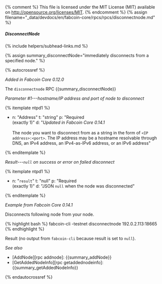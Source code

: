 {% comment %}
This file is licensed under the MIT License (MIT) available on
http://opensource.org/licenses/MIT.
{% endcomment %}
{% assign filename="_data/devdocs/en/fabcoin-core/rpcs/rpcs/disconnectnode.md" %}

##### DisconnectNode
{% include helpers/subhead-links.md %}

{% assign summary_disconnectNode="immediately disconnects from a specified node." %}

{% autocrossref %}

*Added in Fabcoin Core 0.12.0*

The `disconnectnode` RPC {{summary_disconnectNode}}

*Parameter #1---hostname/IP address and port of node to disconnect*

{% itemplate ntpd1 %}
- n: "Address"
  t: "string"
  p: "Required<br>(exactly 1)"
  d: "*Updated in Fabcoin Core 0.14.1*<br><br>The node you want to disconnect from as a string in the form of `<IP address>:<port>`.  The IP address may be a hostname resolvable through DNS, an IPv4 address, an IPv4-as-IPv6 address, or an IPv6 address"

{% enditemplate %}

*Result---`null` on success or error on failed disconnect*

{% itemplate ntpd1 %}
- n: "`result`"
  t: "null"
  p: "Required<br>(exactly 1)"
  d: "JSON `null` when the node was disconnected"

{% enditemplate %}

*Example from Fabcoin Core 0.14.1*

Disconnects following node from your node.

{% highlight bash %}
fabcoin-cli -testnet disconnectnode 192.0.2.113:18665
{% endhighlight %}

Result (no output from `fabcoin-cli` because result is set to `null`).

*See also*

* [AddNode][rpc addnode]: {{summary_addNode}}
* [GetAddedNodeInfo][rpc getaddednodeinfo]: {{summary_getAddedNodeInfo}}

{% endautocrossref %}
